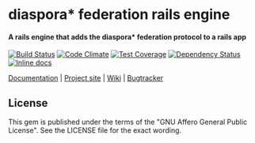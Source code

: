 # diaspora* federation rails engine

#### A rails engine that adds the diaspora* federation protocol to a rails app

[![Build Status](https://travis-ci.org/SuperTux88/diaspora_federation.svg?branch=master)](https://travis-ci.org/SuperTux88/diaspora_federation)
[![Code Climate](https://codeclimate.com/github/SuperTux88/diaspora_federation/badges/gpa.svg)](https://codeclimate.com/github/SuperTux88/diaspora_federation)
[![Test Coverage](https://codeclimate.com/github/SuperTux88/diaspora_federation/badges/coverage.svg)](https://codeclimate.com/github/SuperTux88/diaspora_federation/coverage)
[![Dependency Status](https://gemnasium.com/SuperTux88/diaspora_federation.svg)](https://gemnasium.com/SuperTux88/diaspora_federation)
[![Inline docs](https://inch-ci.org/github/SuperTux88/diaspora_federation.svg?branch=master)](https://inch-ci.org/github/SuperTux88/diaspora_federation)

[Documentation](http://www.rubydoc.info/github/SuperTux88/diaspora_federation/master) |
[Project site](https://diasporafoundation.org) |
[Wiki](https://wiki.diasporafoundation.org) |
[Bugtracker](https://github.com/SuperTux88/diaspora_federation/issues)

## License

This gem is published under the terms of the "GNU Affero General Public License". See the LICENSE file for the exact wording.
